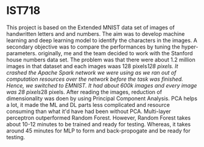 # IST718
This project is based on the Extended MNIST data set of images of handwritten letters and and numbers. The aim was to develop machine learning
and deep learning model to identify the characters in the images. A secondary objective was to compare the performances by tuning the hyper-
parameters. originally, me and the team decided to work with the Stanford house numbers data set. The problem was that there were about 
1.2 million images in that dataset and each images waas 128 pixels*128 pixels. It crashed the Apache Spark network we were using as we ran 
out of computation resources over the network before the task was finished. Hence, we switched to EMNIST. It had about 600k images and every
image was 28 pixels*28 pixels. After reading the images, reduction of dimensionality was doen by using Principal Component Analysis. PCA helps
a lot, it made the ML and DL parts less complicated and resource consuming than what it'd have had been without PCA. Multi-layer perceptron
outperformed Random Forest. However, Random Forest takes about 10-12 minutes to be trained and ready for testing. Whereas, it takes around
45 minutes for MLP to form and back-propogate and be ready for testing.
